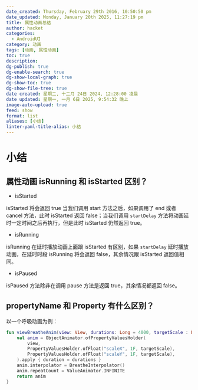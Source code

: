 ```yaml
---
date_created: Thursday, February 29th 2016, 10:50:50 pm
date_updated: Monday, January 20th 2025, 11:27:19 pm
title: 属性动画总结
author: hacket
categories:
  - AndroidUI
category: 动画
tags: [动画, 属性动画]
toc: true
description: 
dg-publish: true
dg-enable-search: true
dg-show-local-graph: true
dg-show-toc: true
dg-show-file-tree: true
date created: 星期二, 十二月 24日 2024, 12:28:00 凌晨
date updated: 星期一, 一月 6日 2025, 9:54:32 晚上
image-auto-upload: true
feed: show
format: list
aliases: [小结]
linter-yaml-title-alias: 小结
---
```


# 小结

## 属性动画 isRunning 和 isStarted 区别？

- isStarted

isStarted 将会返回 true 当我们调用 start 方法之后，如果调用了 end 或者 cancel 方法，此时 isStarted 返回 false；当我们调用 `startDelay` 方法将动画延时一定时间之后再执行，但是此时 isStarted 仍然返回 true。

- isRunning

isRunning 在延时播放动画上面跟 isStarted 有区别，如果 `startDelay` 延时播放动画，在延时时段 isRunning 将会返回 false，其余情况跟 isStarted 返回值相同。

- isPaused

isPaused 方法除非在调用 pause 方法是返回 true，其余情况都返回 false。

## propertyName 和 Property 有什么区别？

以一个呼吸动画为例：

```kotlin
fun viewBreatheAnim(view: View, durations: Long = 4000, targetScale : Float = 1.1F): ObjectAnimator {
    val anim = ObjectAnimator.ofPropertyValuesHolder(
        view,
        PropertyValuesHolder.ofFloat("scaleX", 1F, targetScale),
        PropertyValuesHolder.ofFloat("scaleY", 1F, targetScale),
    ).apply { duration = durations }
    anim.interpolator = BreatheInterpolator()
    anim.repeatCount = ValueAnimator.INFINITE
    return anim
}
```
